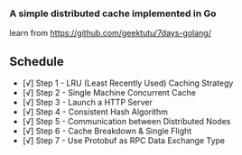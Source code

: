 ### A simple distributed cache implemented in Go
learn from https://github.com/geektutu/7days-golang/

## Schedule
- [√] Step 1 - LRU (Least Recently Used) Caching Strategy
- [√] Step 2 - Single Machine Concurrent Cache
- [√] Step 3 - Launch a HTTP Server
- [√] Step 4 - Consistent Hash Algorithm
- [√] Step 5 - Communication between Distributed Nodes
- [√] Step 6 - Cache Breakdown & Single Flight
- [√] Step 7 - Use Protobuf as RPC Data Exchange Type